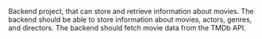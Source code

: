 Backend project, that can store and retrieve information about movies. 
The backend should be able to store information about movies, actors, genres, and directors. 
The backend should fetch movie data from the TMDb API. 

